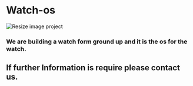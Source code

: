 # Watch-os
![Resize image project](https://github.com/SUBOdhar/Watch-os/assets/89914933/251877ac-fe07-47d3-94fe-795ce3fcc712)
### We are building a watch form ground up and it is the os for the watch.
## If further Information is require please contact us.
